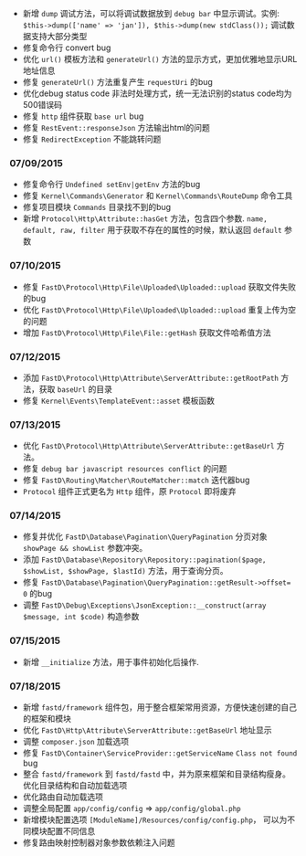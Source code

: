 - 新增 `dump` 调试方法，可以将调试数据放到 `debug bar` 中显示调试。实例: `$this->dump(['name' => 'jan']), $this->dump(new stdClass());` 调试数据支持大部分类型
- 修复命令行 convert bug
- 优化 `url()` 模板方法和 `generateUrl()` 方法的显示方式，更加优雅地显示URL地址信息
- 修复 `generateUrl()` 方法重复产生 `requestUri` 的bug
- 优化debug status code 非法时处理方式，统一无法识别的status code均为500错误码
- 修复 `http` 组件获取 `base url` bug
- 修复 `RestEvent::responseJson` 方法输出html的问题
- 修复 `RedirectException` 不能跳转问题


### 07/09/2015

- 修复命令行 `Undefined setEnv|getEnv` 方法的bug
- 修复 `Kernel\Commands\Generator` 和 `Kernel\Commands\RouteDump` 命令工具
- 修复项目模块 `Commands` 目录找不到的bug
- 新增 `Protocol\Http\Attribute::hasGet` 方法，包含四个参数. `name, default, raw, filter` 用于获取不存在的属性的时候，默认返回 `default` 参数


### 07/10/2015

- 修复 `FastD\Protocol\Http\File\Uploaded\Uploaded::upload` 获取文件失败的bug
- 优化 `FastD\Protocol\Http\File\Uploaded\Uploaded::upload` 重复上传为空的问题
- 增加 `FastD\Protocol\Http\File\File::getHash` 获取文件哈希值方法


### 07/12/2015

- 添加 `FastD\Protocol\Http\Attribute\ServerAttribute::getRootPath` 方法，获取 `baseUrl` 的目录
- 修复 `Kernel\Events\TemplateEvent::asset` 模板函数


### 07/13/2015

- 优化 `FastD\Protocol\Http\Attribute\ServerAttribute::getBaseUrl` 方法。
- 修复 `debug bar javascript resources conflict` 的问题
- 修复 `FastD\Routing\Matcher\RouteMatcher::match` 迭代器bug
- `Protocol` 组件正式更名为 `Http` 组件，原 `Protocol` 即将废弃


### 07/14/2015

- 修复并优化 `FastD\Database\Pagination\QueryPagination` 分页对象 `showPage && showList` 参数冲突。
- 添加 `FastD\Database\Repository\Repository::pagination($page, $showList, $showPage, $lastId)`  方法，用于查询分页。
- 修复 `FastD\Database\Pagination\QueryPagination::getResult->offset= 0` 的bug
- 调整 `FastD\Debug\Exceptions\JsonException::__construct(array $message, int $code)` 构造参数


### 07/15/2015

- 新增 `__initialize` 方法，用于事件初始化后操作.


### 07/18/2015

- 新增 `fastd/framework` 组件包，用于整合框架常用资源，方便快速创建的自己的框架和模块
- 优化 `FastD\Http\Attribute\ServerAttribute::getBaseUrl` 地址显示
- 调整 `composer.json` 加载选项
- 修复 `FastD\Container\ServiceProvider::getServiceName` `Class not found`  bug
- 整合 `fastd/framework` 到 `fastd/fastd` 中，并为原来框架和目录结构瘦身。优化目录结构和自动加载选项
- 优化路由自动加载选项
- 调整全局配置 `app/config/config` => `app/config/global.php`
- 新增模块配置选项 `[ModuleName]/Resources/config/config.php`， 可以为不同模块配置不同信息
- 修复路由映射控制器对象参数依赖注入问题
